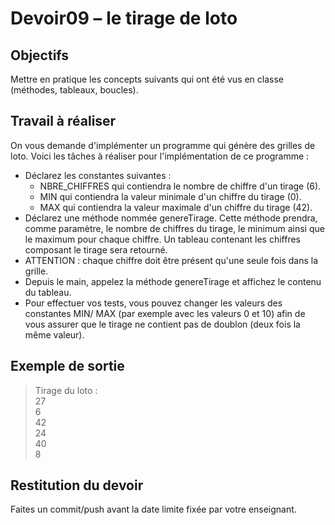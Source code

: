 # Devoir09 – le tirage de loto
## Objectifs
Mettre en pratique les concepts suivants qui ont été vus en classe (méthodes, tableaux, boucles).

## Travail à réaliser
On vous demande d'implémenter un programme qui génère des grilles de loto. Voici les tâches à réaliser pour l'implémentation de ce programme :
- Déclarez les constantes suivantes :
  * NBRE_CHIFFRES qui contiendra le nombre de chiffre d'un tirage (6).
  * MIN qui contiendra la valeur minimale d'un chiffre du tirage (0).
  * MAX qui contiendra la valeur maximale d'un chiffre du tirage (42).
- Déclarez  une  méthode  nommée  genereTirage.  Cette  méthode  prendra,  comme  paramètre,  le nombre  de  chiffres  du  tirage,  le  minimum  ainsi  que  le  maximum  pour  chaque  chiffre.  Un  tableau  contenant les chiffres composant le tirage sera retourné.
- ATTENTION : chaque chiffre doit être présent qu'une seule fois dans la grille.
- Depuis le main, appelez la méthode genereTirage et affichez le contenu du tableau.
- Pour  effectuer  vos  tests,  vous  pouvez  changer  les  valeurs  des  constantes  MIN/ MAX (par  exemple  avec les valeurs 0 et 10) afin de vous assurer que le tirage ne contient pas de doublon (deux fois la même valeur).

## Exemple de sortie

>Tirage du loto :<br>
>27<br>
>6<br>
>42<br>
>24<br>
>40<br>
>8 <br>


## Restitution du devoir
Faites un commit/push avant la date limite fixée par votre enseignant.
